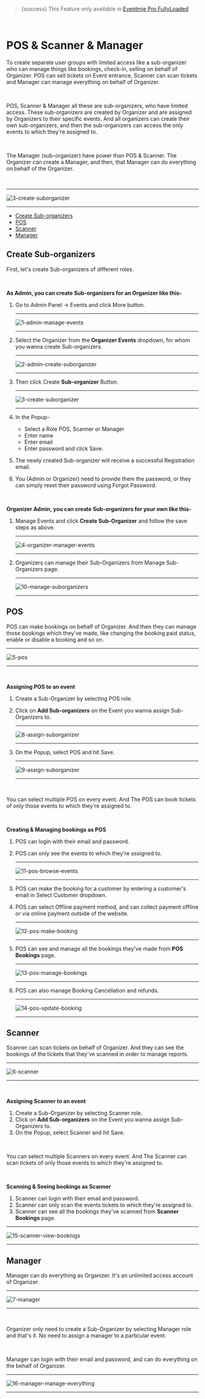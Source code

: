 > {success} This Feature only available in [Eventmie Pro FullyLoaded](https://classiebit.com/eventmie-pro-fullyloaded)

<br>

# POS & Scanner & Manager

To create separate user groups with limited access like a sub-organizer who can manage things like bookings, check-in, selling on behalf of Organizer. POS can sell tickets on Event entrance, Scanner can scan tickets and Manager can manage everything on behalf of Organizer.

<br>

POS, Scanner & Manager all these are sub-organizers, who have limited access. These sub-organizers are created by Organizer and are assigned by Organizers to their specific events. And all organizers can create their own sub-organizers, and then the sub-organizers can access the only events to which they're assigned to.

<br>

The Manager (sub-organizer) have power than POS & Scanner. The Organizer can create a Manager, and then, that Manager can do everything on behalf of the Organizer.

<br>

---

![3-create-suborganizer](https://eventmie-pro-docs.classiebit.com//images/v2/EventmieProFullyLoadedV2.0/21.3-create-suborganizer.png "3-create-suborganizer")

---

-   [Create Sub-organizers](#Create-Sub-organizers)
-   [POS](#POS)
-   [Scanner](#Scanner)
-   [Manager](#Manager)

<a name="Create-Sub-organizers"></a>

## Create Sub-organizers

First, let's create Sub-organizers of different roles.

<br>

**As Admin, you can create Sub-organizers for an Organizer like this-**

1. Go to Admin Panel -> Events and click More button.

    ***

    ![1-admin-manage-events](https://eventmie-pro-docs.classiebit.com//images/v2/EventmieProFullyLoadedV2.0/19.1-admin-manage-events.png "1-admin-manage-events")

    ***

2. Select the Organizer from the **Organizer Events** dropdown, for whom you wanna create Sub-organizers.

    ***

    ![2-admin-create-suborganizer](https://eventmie-pro-docs.classiebit.com//images/v2/EventmieProFullyLoadedV2.0/21.3-create-suborganizer.png "2-admin-create-suborganizer")

    ***

3. Then click Create **Sub-organizer** Button.

    ***

    ![3-create-suborganizer](https://eventmie-pro-docs.classiebit.com//images/v2/EventmieProFullyLoadedV2.0/21.3-create-suborganizer.png "3-create-suborganizer")

    ***

4. In the Popup-

    - Select a Role POS, Scanner or Manager
    - Enter name
    - Enter email
    - Enter password and click Save.

5. The newly created Sub-organizer will receive a successful Registration email.
6. You (Admin or Organizer) need to provide them the password, or they can simply reset their password using Forgot Password.

<br>

**Organizer Admin, you can create Sub-organizers for your own like this-**

1. Manage Events and click **Create Sub-Organizer** and follow the save steps as above.

    ***

    ![4-organizer-manager-events](https://eventmie-pro-docs.classiebit.com//images/v2/EventmieProFullyLoadedV2.0/8-assign-suborganizer.png "4-organizer-manager-events")

    ***

2. Organizers can manage their Sub-Organizers from Manage Sub-Organizers page.

    ***

    ![10-manage-suborganizers](https://eventmie-pro-docs.classiebit.com//images/v2/EventmieProFullyLoadedV2.0/10-manage-suborganizers.png "10-manage-suborganizers")

    ***

<a name="POS"></a>

## POS

POS can make bookings on behalf of Organizer. And then they can manage those bookings which they've made, like changing the booking paid status, enable or disable a booking and so on.

---

![5-pos](https://eventmie-pro-docs.classiebit.com//images/v2/EventmieProFullyLoadedV2.0/23.5-pos.png "5-pos")

---

<br>

**Assigning POS to an event**

1. Create a Sub-Organizer by selecting POS role.
2. Click on **Add Sub-organizers** on the Event you wanna assign Sub-Organizers to.

    ***

    ![8-assign-suborganizer](https://eventmie-pro-docs.classiebit.com//images/v2/EventmieProFullyLoadedV2.0/8-assign-suborganizer.png "8-assign-suborganizer")

    ***

3. On the Popup, select POS and hit Save.

    ***

    ![9-assign-suborganizer](https://eventmie-pro-docs.classiebit.com//images/v2/EventmieProFullyLoadedV2.0/9-assign-suborganizer.png.png "9-assign-suborganizer")

    ***

<br>

You can select multiple POS on every event. And The POS can book tickets of only those events to which they're assigned to.

<br>

**Creating & Managing bookings as POS**

1. POS can login with their email and password.
2. POS can only see the events to which they're assigned to.

    ***

    ![11-pos-browse-events](https://eventmie-pro-docs.classiebit.com//images/fullyloaded/11-pos-browse-events.png "11-pos-browse-events")

    ***

3. POS can make the booking for a customer by entering a customer's email in Select Customer dropdown.
4. POS can select Offline payment method, and can collect payment offline or via online payment outside of the website.

    ***

    ![12-pos-make-booking](https://eventmie-pro-docs.classiebit.com//images/fullyloaded/12-pos-make-booking.png "12-pos-make-booking")

    ***

5. POS can see and manage all the bookings they've made from **POS Bookings** page.

    ***

    ![13-pos-manage-bookings](https://eventmie-pro-docs.classiebit.com//images/v2/EventmieProFullyLoadedV2.0/13-pos-manage-bookings.png "13-pos-manage-bookings")

    ***

6. POS can also manage Booking Cancellation and refunds.

    ***

    ![14-pos-update-booking](https://eventmie-pro-docs.classiebit.com//images/v2/EventmieProFullyLoadedV2.0/14-pos-update-booking.png "14-pos-update-booking")

    ***

<a name="Scanner"></a>

## Scanner

Scanner can scan tickets on behalf of Organizer. And they can see the bookings of the tickets that they've scanned in order to manage reports.

---

![6-scanner](https://eventmie-pro-docs.classiebit.com//images/v2/EventmieProFullyLoadedV2.0/6-scanner.png "6-scanner")

---

<br>

**Assigning Scanner to an event**

1. Create a Sub-Organizer by selecting Scanner role.
2. Click on **Add Sub-organizers** on the Event you wanna assign Sub-Organizers to.
3. On the Popup, select Scanner and hit Save.

<br>

You can select multiple Scanners on every event. And The Scanner can scan tickets of only those events to which they're assigned to.

<br>

**Scanning & Seeing bookings as Scanner**

1. Scanner can login with their email and password.
2. Scanner can only scan the events tickets to which they're assigned to.
3. Scanner can see all the bookings they've scanned from **Scanner Bookings** page.

---

![15-scanner-view-booknigs](https://eventmie-pro-docs.classiebit.com//images/v2/EventmieProFullyLoadedV2.0/15-scanner-view-booknigs.png "15-scanner-view-booknigs")

---

<a name="Manager"></a>

## Manager

Manager can do everything as Organizer. It's an unlimited access account of Organizer.

---

![7-manager](https://eventmie-pro-docs.classiebit.com//images/fullyloaded/7-manager.png "7-manager")

---

<br>

Organizer only need to create a Sub-Organizer by selecting Manager role and that's it. No need to assign a manager to a particular event.

<br>

Manager can login with their email and password, and can do everything on the behalf of Organizer.

---

![16-manager-manage-everything](https://eventmie-pro-docs.classiebit.com//images/fullyloaded/16-manager-manage-everything.png "16-manager-manage-everything")

---
